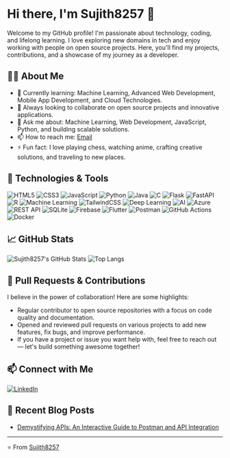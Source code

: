 # Hi there, I'm Sujith8257 👋

Welcome to my GitHub profile! I'm passionate about technology, coding, and lifelong learning. I love exploring new domains in tech and enjoy working with people on open source projects. Here, you'll find my projects, contributions, and a showcase of my journey as a developer.

## 🧑‍💻 About Me

- 🌱 Currently learning: Machine Learning, Advanced Web Development, Mobile App Development, and Cloud Technologies.
- 👯 Always looking to collaborate on open source projects and innovative applications.
- 💬 Ask me about: Machine Learning, Web Development, JavaScript, Python, and building scalable solutions.
- 📫 How to reach me: [Email](mailto:sujith8257@gmail.com)
- ⚡ Fun fact: I love playing chess, watching anime, crafting creative solutions, and traveling to new places.

## 🔧 Technologies & Tools

![HTML5](https://img.shields.io/badge/html5-%23E34F26.svg?style=for-the-badge&logo=html5&logoColor=white)
![CSS3](https://img.shields.io/badge/css3-%231572B6.svg?style=for-the-badge&logo=css3&logoColor=white)
![JavaScript](https://img.shields.io/badge/javascript-%23323330.svg?style=for-the-badge&logo=javascript&logoColor=%23F7DF1E)
![Python](https://img.shields.io/badge/python-%2314354C.svg?style=for-the-badge&logo=python&logoColor=white)
![Java](https://img.shields.io/badge/java-%231572B6.svg?style=for-the-badge&logo=java&logoColor=white)
![C](https://img.shields.io/badge/C-%23E34F26.svg?style=for-the-badge&logo=C&logoColor=white)
![Flask](https://img.shields.io/badge/flask-%2314354C.svg?style=for-the-badge&logo=flask&logoColor=white)
![FastAPI](https://img.shields.io/badge/fastapi-%2300C7B7.svg?style=for-the-badge&logo=fastapi&logoColor=white)
![R](https://img.shields.io/badge/R-%2314354C.svg?style=for-the-badge&logo=R&logoColor=white)
![Machine Learning](https://img.shields.io/badge/machine--learning-%2345b8d8.svg?style=for-the-badge&logo=machine-learning&logoColor=white)
![TailwindCSS](https://img.shields.io/badge/tailwindcss-%2338B2AC.svg?style=for-the-badge&logo=tailwind-css&logoColor=white)
![Deep Learning](https://img.shields.io/badge/deep--learning-%2345b8d8.svg?style=for-the-badge&logo=deep-learning&logoColor=white)
![AI](https://img.shields.io/badge/AI-%2345b8d8.svg?style=for-the-badge&logo=ai&logoColor=white)
![Azure](https://img.shields.io/badge/azure-%230072C6.svg?style=for-the-badge&logo=microsoft-azure&logoColor=white)
![REST API](https://img.shields.io/badge/rest--api-%23FF6F00.svg?style=for-the-badge&logo=rest-api&logoColor=white)
![SQLite](https://img.shields.io/badge/sqlite-%2307405e.svg?style=for-the-badge&logo=sqlite&logoColor=white)
![Firebase](https://img.shields.io/badge/firebase-%23039BE5.svg?style=for-the-badge&logo=firebase&logoColor=white)
![Flutter](https://img.shields.io/badge/flutter-%2302569B.svg?style=for-the-badge&logo=flutter&logoColor=white)
![Postman](https://img.shields.io/badge/postman-%23FF6C37.svg?style=for-the-badge&logo=postman&logoColor=white)
![GitHub Actions](https://img.shields.io/badge/github%20actions-%232671E5.svg?style=for-the-badge&logo=githubactions&logoColor=white)
![Docker](https://img.shields.io/badge/docker-%230db7ed.svg?style=for-the-badge&logo=docker&logoColor=white)

## 📈 GitHub Stats

![Sujith8257's GitHub Stats](https://github-readme-stats.vercel.app/api?username=Sujith8257&show_icons=true&theme=radical)
![Top Langs](https://github-readme-stats.vercel.app/api/top-langs/?username=Sujith8257&layout=compact&theme=radical)

## 🚀 Pull Requests & Contributions

I believe in the power of collaboration! Here are some highlights:
- Regular contributor to open source repositories with a focus on code quality and documentation.
- Opened and reviewed pull requests on various projects to add new features, fix bugs, and improve performance.
- If you have a project or issue you want help with, feel free to reach out — let's build something awesome together!

## 📫 Connect with Me

[![LinkedIn](https://img.shields.io/badge/LinkedIn-%230077B5.svg?style=for-the-badge&logo=linkedin&logoColor=white)](https://www.linkedin.com/in/sujith8257/)

## 📝 Recent Blog Posts
<!-- BLOG-POST-LIST:START -->
- [Demystifying APIs: An Interactive Guide to Postman and API Integration](https://medium.com/@sujith8257/demystifying-apis-an-interactive-guide-to-postman-and-api-integration-d9f0f474007c)
<!-- BLOG-POST-LIST:END -->

---

⭐️ From [Sujith8257](https://github.com/Sujith8257)

